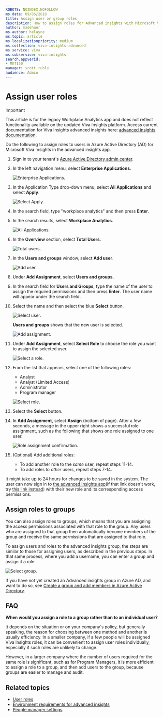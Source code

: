 ```yaml
---
ROBOTS: NOINDEX,NOFOLLOW
ms.date: 09/06/2018
title: Assign user or group roles
description: How to assign roles for Advanced insights with Microsoft Viva Insights
author: madehmer
ms.author: helayne
ms.topic: article
ms.localizationpriority: medium 
ms.collection: viva-insights-advanced 
ms.service: viva 
ms.subservice: viva-insights 
search.appverid: 
- MET150 
manager: scott.ruble
audience: Admin
---
```


# Assign user roles

>[!Important]
>This article is for the legacy Workplace Analytics app and does not reflect functionality available on the updated Viva Insights platform. Access current documentation for Viva Insights advanced insights here: [advanced insights documentation](../advanced/introduction-to-advanced-insights.md).

Do the following to assign roles to users in Azure Active Directory (AD) for Microsoft Viva Insights in the advanced insights app.

1. Sign in to your tenant's [Azure Active Directory admin center](https://aad.portal.azure.com).
2. In the left navigation menu, select **Enterprise Applications**.

    ![Enterprise Applications.](../images/WpA/Use/enterprise-applications-1.png)

3. In the Application Type drop-down menu, select **All Applications** and select **Apply**.

    ![Select Apply.](../images/WpA/Use/apply-button_90.png)

4. In the search field, type "workplace analytics" and then press **Enter**.
5. In the search results, select **Workplace Analytics**.

    ![All Applications.](../images/WpA/Use/all-applications-2.png)

6. In the **Overview** section, select **Total Users**.

    ![Total users.](../images/WpA/Use/total-users-3.png)

7. In the **Users and groups** window, select **Add user**.

   ![Add user.](../images/WpA/Use/add-user-4.png)

8. Under **Add Assignment**, select **Users and groups**.
9. In the search field for **Users and Groups**, type the name of the user to assign the required permissions and then press **Enter**. The user name will appear under the search field.
10. Select the name and then select the blue **Select** button.

      ![Select user.](../images/WpA/Use/select-user-5.png)

    **Users and groups** shows that the new user is selected.

       ![Add assignment.](../images/WpA/Use/user-selected-6.png)

11. Under **Add Assignment**, select **Select Role** to choose the role you want to assign the selected user.

      ![Select a role.](../images/WpA/Use/select-role-7.png)

12. From the list that appears, select one of the following roles:

    * Analyst
    * Analyst (Limited Access)
    * Administrator
    * Program manager

    ![Select role.](../images/WpA/Use/select-role-8.png)

13. Select the **Select** button.
14. In **Add Assignment**, select **Assign** (bottom of page). After a few seconds, a message in the upper right shows a successful role assignment, such as the following that shows one role assigned to one user.

     ![Role assignment confirmation.](../images/WpA/Use/new-role-assigned-10.png)

15. (Optional) Add additional roles:

    * To add another role to the _same_ user, repeat steps 11-14.
    * To add roles to _other_ users, repeat steps 7-14.

It might take up to 24 hours for changes to be saved in the system. The user can now sign in to [the advanced insights app](https://workplaceanalytics.office.com)(if that link doesn't work, try [this link instead](https://workplaceanalytics-eu.office.com/)) with their new role and its corresponding access permissions.

## Assign roles to groups

You can also assign roles to groups, which means that you are assigning the access permissions associated with that role to the group. Any users who are assigned to that group then automatically become members of the group and receive the same permissions that are assigned to that role.

To assign users and roles to the advanced insights group, the steps are similar to those for assigning users, as described in the previous steps. In that same process, where you add a username, you can enter a group and assign it a role.

   ![Select group.](../images/WpA/Use/select-group-b.png)

If you have not yet created an Advanced insights group in Azure AD, and want to do so, see [Create a group and add members in Azure Active Directory](/azure/active-directory/fundamentals/active-directory-groups-create-azure-portal).

## FAQ

**When would you assign a role to a group rather than to an individual user?**

It depends on the situation or on your company's policy, but generally speaking, the reason for choosing between one method and another is usually efficiency. In a smaller company, if a few people will be assigned Viva Insights roles, it can be convenient to assign user roles individually, especially if such roles are unlikely to change.

However, in a larger company where the number of users required for the same role is significant, such as for Program Managers, it is more efficient to assign a role to a group, and then add users to the group, because groups are easier to manage and audit.

## Related topics

* [User roles](/viva/insights/use/user-roles?toc=/viva/insights/use/toc.json&bc=/viva/insights/breadcrumb/toc.json)
* [Environment requirements for advanced insights](/viva/insights/setup/environment-requirements?toc=/viva/insights/use/toc.json&bc=/viva/insights/breadcrumb/toc.json)
* [People manager settings](/viva/insights/use/manager-settings?toc=/viva/insights/use/toc.json&bc=/viva/insights/breadcrumb/toc.json)

